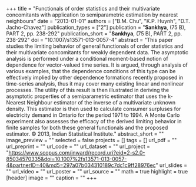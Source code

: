 +++
title = "Functionals of order statistics and their multivariate concomitants with application to semiparametric estimation by nearest neighbours"
date = "2013-01-01"
authors = ["B.M. Chu", "K.P. Huynh", "D.T. Jacho-Chavez"]
publication_types = ["2"]
publication = "**Sankhya**, (75 B), PART 2, pp. 238-292"
publication_short = "**Sankhya**, (75 B), PART 2, pp. 238-292"
doi = "10.1007/s13571-013-0057-4"
abstract = "This paper studies the limiting behavior of general functionals of order statistics and their multivariate concomitants for weakly dependent data. The asymptotic analysis is performed under a conditional moment-based notion of dependence for vector-valued time series. It is argued, through analysis of various examples, that the dependence conditions of this type can be effectively implied by other dependence formations recently proposed in time-series analysis, thus it may cover many existing linear and nonlinear processes. The utility of this result is then illustrated in deriving the asymptotic properties of a semiparametric estimator that uses the k-Nearest Neighbour estimator of the inverse of a multivariate unknown density. This estimator is then used to calculate consumer surpluses for electricity demand in Ontario for the period 1971 to 1994. A Monte Carlo experiment also assesses the efficacy of the derived limiting behavior in finite samples for both these general functionals and the proposed estimator. © 2013, Indian Statistical Institute."
abstract_short = ""
image_preview = ""
selected = false
projects = []
tags = []
url_pdf = ""
url_preprint = ""
url_code = ""
url_dataset = ""
url_project = "https://www.scopus.com/inward/record.uri?eid=2-s2.0-85034570335&doi=10.1007%2fs13571-013-0057-4&partnerID=40&md5=297a07b034310189c7dc1c9ff28976ec"
url_slides = ""
url_video = ""
url_poster = ""
url_source = ""
math = true
highlight = true
[header]
image = ""
caption = ""
+++
